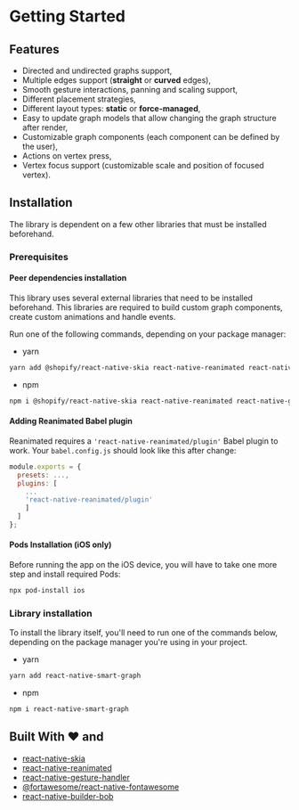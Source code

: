 # Getting Started

## Features

- Directed and undirected graphs support,
- Multiple edges support (**straight** or **curved** edges),
- Smooth gesture interactions, panning and scaling support,
- Different placement strategies,
- Different layout types: **static** or **force-managed**,
- Easy to update graph models that allow changing the graph structure after render,
- Customizable graph components (each component can be defined by the user),
- Actions on vertex press,
- Vertex focus support (customizable scale and position of focused vertex).

## Installation

The library is dependent on a few other libraries that must be installed beforehand.

### Prerequisites

#### Peer dependencies installation

This library uses several external libraries that need to be installed beforehand. This libraries are required to build custom graph components, create custom animations and handle events.

Run one of the following commands, depending on your package manager:

- yarn

```sh
yarn add @shopify/react-native-skia react-native-reanimated react-native-gesture-handler react-native-svg
```

- npm

```sh
npm i @shopify/react-native-skia react-native-reanimated react-native-gesture-handler react-native-svg
```

#### Adding Reanimated Babel plugin

Reanimated requires a `'react-native-reanimated/plugin'` Babel plugin to work. Your `babel.config.js` should look like this after change:

```js
module.exports = {
  presets: ...,
  plugins: [
    ...
    'react-native-reanimated/plugin'
    ]
  ]
};
```

#### Pods Installation (iOS only)

Before running the app on the iOS device, you will have to take one more step and install required Pods:

```sh
npx pod-install ios
```

### Library installation

To install the library itself, you'll need to run one of the commands below, depending on the package manager you're using in your project.

- yarn

```sh
yarn add react-native-smart-graph
```

- npm

```sh
npm i react-native-smart-graph
```

## Built With ❤️ and <!-- {docsify-ignore} -->

- [react-native-skia](https://shopify.github.io/react-native-skia/)
- [react-native-reanimated](https://docs.swmansion.com/react-native-reanimated/)
- [react-native-gesture-handler](https://docs.swmansion.com/react-native-gesture-handler/)
- [@fortawesome/react-native-fontawesome](https://www.npmjs.com/package/@fortawesome/react-native-fontawesome)
- [react-native-builder-bob](https://github.com/callstack/react-native-builder-bob)
